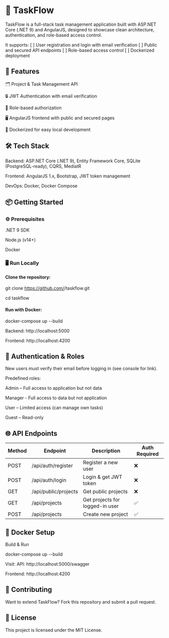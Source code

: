 # 📝 TaskFlow
TaskFlow is a full-stack task management application built with ASP.NET Core (.NET 9) and AngularJS, designed to showcase clean architecture, authentication, and role-based access control.

It supports:
[ ] User registration and login with email verification
[ ] Public and secured API endpoints
[ ] Role-based access control
[ ] Dockerized deployment

## 🚀 Features
🗂 Project & Task Management API

🔒 JWT Authentication with email verification

👥 Role-based authorization

🖥 AngularJS frontend with public and secured pages

🐳 Dockerized for easy local development

## 🛠 Tech Stack
Backend: ASP.NET Core (.NET 9), Entity Framework Core, SQLite (PostgreSQL-ready), CQRS, MediatR

Frontend: AngularJS 1.x, Bootstrap, JWT token management

DevOps: Docker, Docker Compose

## 📦 Getting Started
### ⚙️ Prerequisites
.NET 9 SDK

Node.js (v14+)

Docker

### 🖥 Run Locally
#### Clone the repository:
git clone https://github.com/<your-username>/taskflow.git

cd taskflow

#### Run with Docker:
docker-compose up --build

Backend: http://localhost:5000

Frontend: http://localhost:4200

## 🔑 Authentication & Roles
New users must verify their email before logging in (see console for link).

Predefined roles:

Admin – Full access to application but not data

Manager - Full access to data but not application

User – Limited access (can manage own tasks)

Guest – Read-only

## 🌐 API Endpoints
| Method | Endpoint | Description | Auth Required |
| ------ | -------- | ----------- | ------------- |
| POST | /api/auth/register | Register a new user |	❌ |
| POST | /api/auth/login | Login & get JWT token | ❌ |
| GET | /api/public/projects | Get public projects | ❌ |
| GET | /api/projects | Get projects for logged-in user | ✅ |
| POST | /api/projects | Create new project | ✅ |

## 🐳 Docker Setup
Build & Run

docker-compose up --build

Visit:
API: http://localhost:5000/swagger

Frontend: http://localhost:4200

## 👥 Contributing
Want to extend TaskFlow? Fork this repository and submit a pull request.

## 📜 License
This project is licensed under the MIT License.
